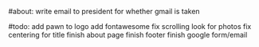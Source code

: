 #about:
	write email to president for 
		whether gmail is taken

#todo:
	add pawn to logo
	add fontawesome
	fix scrolling
	look for photos
	fix centering for title
	finish about page
	finish footer
	finish google form/email
